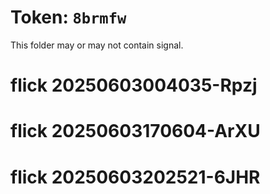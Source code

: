 # Token: `8brmfw`

This folder may or may not contain signal.
# flick 20250603004035-Rpzj
# flick 20250603170604-ArXU
# flick 20250603202521-6JHR
